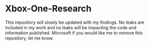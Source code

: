 # Xbox-One-Research
This repository will slowly be updated with my findings. No leaks are included in my work and no leaks will be impacting the code and information published. Microsoft if you would like me to remove this repository, let me know.
